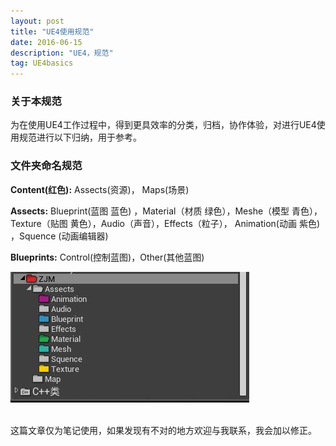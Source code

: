 ```yaml
---
layout: post
title: "UE4使用规范"
date: 2016-06-15
description: "UE4，规范"
tag: UE4basics
---  
```

### 关于本规范
为在使用UE4工作过程中，得到更具效率的分类，归档，协作体验，对进行UE4使用规范进行以下归纳，用于参考。     
### 文件夹命名规范  
**Content(红色):** Assects(资源)， Maps(场景)

**Assects:**  Blueprint(蓝图 蓝色) ，Material（材质 绿色），Meshe（模型 青色），Texture（贴图 黄色），Audio（声音），Effects（粒子）， Animation(动画 紫色)  ，Squence (动画编辑器)

**Blueprints:** Control(控制蓝图)，Other(其他蓝图)  

![](/images/Pic/UE4basics/UE4规范/UE4规范1.jpg)


<br>
这篇文章仅为笔记使用，如果发现有不对的地方欢迎与我联系，我会加以修正。
